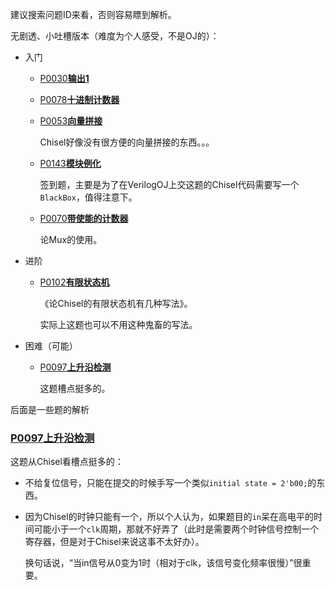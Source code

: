  建议搜索问题ID来看，否则容易瞟到解析。

无剧透、小吐槽版本（难度为个人感受，不是OJ的）：

* 入门

  * [P0030**输出1**](https://verilogoj.ustc.edu.cn/oj/problem/30)

  * [P0078**十进制计数器**](https://verilogoj.ustc.edu.cn/oj/problem/78)

  * [P0053**向量拼接**](https://verilogoj.ustc.edu.cn/oj/problem/53)

    Chisel好像没有很方便的向量拼接的东西。。。

  * [P0143**模块例化**](https://verilogoj.ustc.edu.cn/oj/problem/143)

    签到题，主要是为了在VerilogOJ上交这题的Chisel代码需要写一个`BlackBox`，值得注意下。

  * [P0070**带使能的计数器**](https://verilogoj.ustc.edu.cn/oj/problem/70)

    论Mux的使用。

* 进阶

  * [P0102**有限状态机**](https://verilogoj.ustc.edu.cn/oj/problem/102)

    《论Chisel的有限状态机有几种写法》。

    实际上这题也可以不用这种鬼畜的写法。

* 困难（可能）

  * [P0097**上升沿检测**](https://verilogoj.ustc.edu.cn/oj/problem/97)

    这题槽点挺多的。



后面是一些题的解析

### [P0097**上升沿检测**](https://verilogoj.ustc.edu.cn/oj/problem/97)

这题从Chisel看槽点挺多的：

* 不给复位信号，只能在提交的时候手写一个类似`initial state = 2'b00;`的东西。

* 因为Chisel的时钟只能有一个，所以个人认为，如果题目的`in`呆在高电平的时间可能小于一个`clk`周期，那就不好弄了（此时是需要两个时钟信号控制一个寄存器，但是对于Chisel来说这事不太好办）。

  换句话说，“当in信号从0变为1时（相对于clk，该信号变化频率很慢）”很重要。
